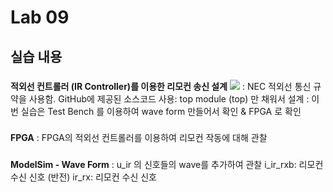 # Lab 09
## 실습 내용
 ###
  **적외선 컨트롤러 (IR Controller)를 이용한 리모컨 송신 설계** ![](https://github.com/woongchoi-sookmyung/LogicDesign/blob/master/practice07/figs/block_diagram.png) : NEC 적외선 통신 규약을 사용함.
  GitHub에 제공된 소스코드 사용: top module (top) 만 채워서 설계 : 이번 실습은 Test Bench 를 이용하여 wave form 만들어서 확인 & FPGA 로 확인
  ### 
  **FPGA** : FPGA의 적외선 컨트롤러를 이용하여 리모컨 작동에 대해 관찰 
  ###
   **ModelSim - Wave Form** : u_ir 의 신호들의 wave를 추가하여 관찰
    i_ir_rxb: 리모컨 수신 신호 (반전)
    ir_rx: 리모컨 수신 신호
    

<!--stackedit_data:
eyJoaXN0b3J5IjpbMTMwMTA2Njk3NSwtMTAxMTk3NzQ2LC0xOT
k0MzQyNzYwLDIxMTA4OTY5NDcsLTIxMDE4NzYxNTldfQ==
-->